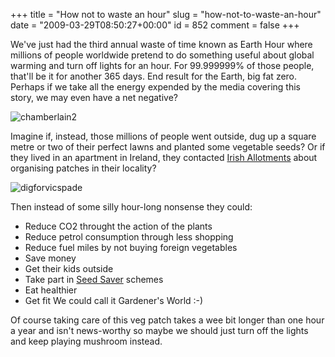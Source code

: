 +++
title = "How not to waste an hour"
slug = "how-not-to-waste-an-hour"
date = "2009-03-29T08:50:27+00:00"
id = 852
comment = false
+++

We've just had the third annual waste of time known as Earth Hour where millions of people worldwide pretend to do something useful about global warming and turn off lights for an hour. For 99.999999% of those people, that'll be it for another 365 days. End result for the Earth, big fat zero. Perhaps if we take all the energy expended by the media covering this story, we may even have a net negative?

![chamberlain2](https://d1tidq54inel9p.cloudfront.net/wp-content/uploads/2009/03/chamberlain2.jpg "chamberlain2")

Imagine if, instead, those millions of people went outside, dug up a square metre or two of their perfect lawns and planted some vegetable seeds? Or if they lived in an apartment in Ireland, they contacted [Irish Allotments](http://www.irishallotments.net/) about organising patches in their locality?

![digforvicspade](https://d1tidq54inel9p.cloudfront.net/wp-content/uploads/2009/03/digforvicspade-200x300.jpg "digforvicspade")

Then instead of some silly hour-long nonsense they could:

*   Reduce CO2 throught the action of the plants
*   Reduce petrol consumption through less shopping
*   Reduce fuel miles by not buying foreign vegetables
*   Save money
*   Get their kids outside
*   Take part in [Seed Saver](http://www.irishseedsavers.ie/) schemes
*   Eat healthier
*   Get fit
We could call it Gardener's World :-)

Of course taking care of this veg patch takes a wee bit longer than one hour a year and isn't news-worthy so maybe we should just turn off the lights and keep playing mushroom instead.
